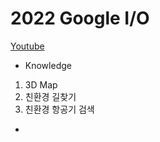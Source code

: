 # 2022 Google I/O

<a href="https://www.youtube.com/watch?v=nP-nMZpLM1A">Youtube</a>

-  Knowledge
 1. 3D Map
 2. 친환경 길찾기
 3. 친환경 항공기 검색
 
-  